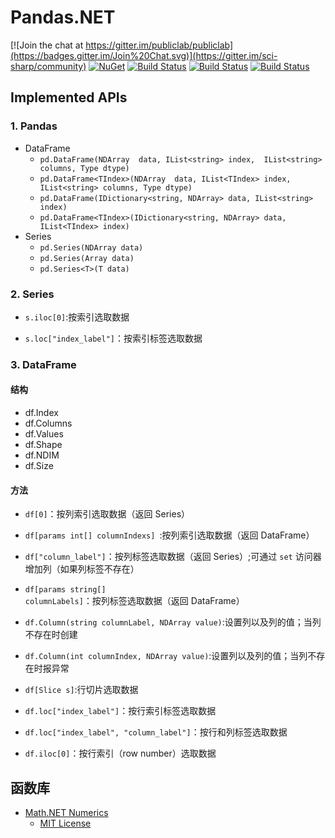 # Pandas.NET

[![Join the chat at https://gitter.im/publiclab/publiclab](https://badges.gitter.im/Join%20Chat.svg)](https://gitter.im/sci-sharp/community)
[![NuGet](https://img.shields.io/nuget/dt/Pandas.NET.svg)](https://www.nuget.org/packages/Pandas.NET)
[![Build Status](https://dev.azure.com/scisharp/Pandas.NET/_apis/build/status/Windows%20CI?branchName=master&label=Windows)](https://dev.azure.com/scisharp/Pandas.NET/_build/latest?definitionId=2&branchName=master)
[![Build Status](https://dev.azure.com/scisharp/Pandas.NET/_apis/build/status/Ubuntu%20CI?branchName=master&label=Ubuntu)](https://dev.azure.com/scisharp/Pandas.NET/_build/latest?definitionId=3&branchName=master)
[![Build Status](https://dev.azure.com/scisharp/Pandas.NET/_apis/build/status/macOS%20CI?branchName=master&label=MacOS)](https://dev.azure.com/scisharp/Pandas.NET/_build/latest?definitionId=1&branchName=master)

## Implemented APIs

### 1. Pandas

- DataFrame
  - `pd.DataFrame(NDArray  data, IList<string> index,  IList<string> columns, Type dtype)`
  - `pd.DataFrame<TIndex>(NDArray  data, IList<TIndex> index,  IList<string> columns, Type dtype)`
  - `pd.DataFrame(IDictionary<string, NDArray> data, IList<string> index)`
  - `pd.DataFrame<TIndex>(IDictionary<string, NDArray> data, IList<TIndex> index)`
- Series
  - `pd.Series(NDArray data)`
  - `pd.Series(Array data)`
  - `pd.Series<T>(T data)`

### 2. Series

- `s.iloc[0]`:按索引选取数据

- `s.loc["index_label"]`：按索引标签选取数据

### 3. DataFrame

#### 结构

- df.Index
- df.Columns
- df.Values
- df.Shape
- df.NDIM
- df.Size

#### 方法

- `df[0]`：按列索引选取数据（返回 Series）
- `df[params int[] columnIndexs] `:按列索引选取数据（返回 DataFrame）
- `df["column_label"]`：按列标签选取数据（返回 Series）;可通过 `set` 访问器增加列（如果列标签不存在）
- `df[params string[] columnLabels]`：按列标签选取数据（返回 DataFrame）
- `df.Column(string columnLabel, NDArray value)`:设置列以及列的值；当列不存在时创建
- `df.Column(int columnIndex, NDArray value)`:设置列以及列的值；当列不存在时报异常
- `df[Slice s]`:行切片选取数据

- `df.loc["index_label"]`：按行索引标签选取数据
- `df.loc["index_label", "column_label"]`：按行和列标签选取数据
- `df.iloc[0]`：按行索引（row number）选取数据

## 函数库

- [Math.NET Numerics](https://numerics.mathdotnet.com/)
  - [MIT License](https://github.com/mathnet/mathnet-numerics/blob/master/LICENSE.md)
